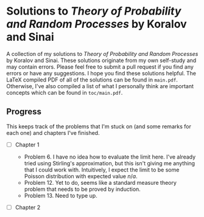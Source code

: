 # Solutions to *Theory of Probability and Random Processes* by Koralov and Sinai
A collection of my solutions to *Theory of Probability and Random Processes* by Koralov and Sinai. These solutions originate from my own self-study and may contain errors. Please feel free to submit a pull request if you find any errors or have any suggestions. I hope you find these solutions helpful. The LaTeX compiled PDF of all of the solutions can be found in `main.pdf`. Otherwise, I've also compiled a list of what I personally think are important concepts which can be found in `toc/main.pdf`. 

## Progress
This keeps track of the problems that I'm stuck on (and some remarks for each one) and chapters I've finished. 
- [ ] Chapter 1
    - Problem 6. I have no idea how to evaluate the limit here. I've already tried using Stirling's approximation, but this isn't giving me anything that I could work with. Intuitively, I expect the limit to be some Poisson distribution with expected value $n/a$. 
    - Problem 12. Yet to do, seems like a standard measure theory problem that needs to be proved by induction.
    - Problem 13. Need to type up.
- [ ] Chapter 2

